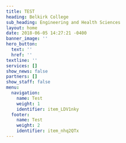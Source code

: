 ```yaml
---
title: TEST
heading: Belkirk College
sub_heading: Engineering and Health Sciences
layout: home
date: 2018-06-05 14:27:21 -0400
banner_image: ''
hero_button:
  text: ''
  href: ''
textline: ''
services: []
show_news: false
partners: []
show_staff: false
menu:
  navigation:
    name: Test
    weight: 1
    identifier: item_LDV1nky
  footer:
    name: Test
    weight: 2
    identifier: item_nhq2QTx
---
```

